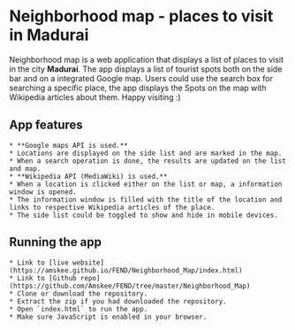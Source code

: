 # Neighborhood map - places to visit in Madurai

Neighborhood map is a web application that displays a list of places to visit in the city **Madurai**.
The app displays a list of tourist spots both on the side bar and on a integrated Google map. Users could use the search box for searching a specific place, the app displays the Spots on the map with Wikipedia articles about them. Happy visiting :)

## App features
	* **Google maps API is used.**
	* Locations are displayed on the side list and are marked in the map.
	* When a search operation is done, the results are updated on the list and map.
	* **Wikipedia API (MediaWiki) is used.**
	* When a location is clicked either on the list or map, a information window is opened.
	* The information window is filled with the title of the location and links to respective Wikipedia articles of the place.
	* The side list could be toggled to show and hide in mobile devices.

## Running the app
	* Link to [live website](https://amskee.github.io/FEND/Neighborhood_Map/index.html)
	* Link to [Github repo](https://github.com/Amskee/FEND/tree/master/Neighborhood_Map)
	* Clone or download the repository.
	* Extract the zip if you had downloaded the repository.
	* Open `index.html` to run the app.
	* Make sure JavaScript is enabled in your browser.
